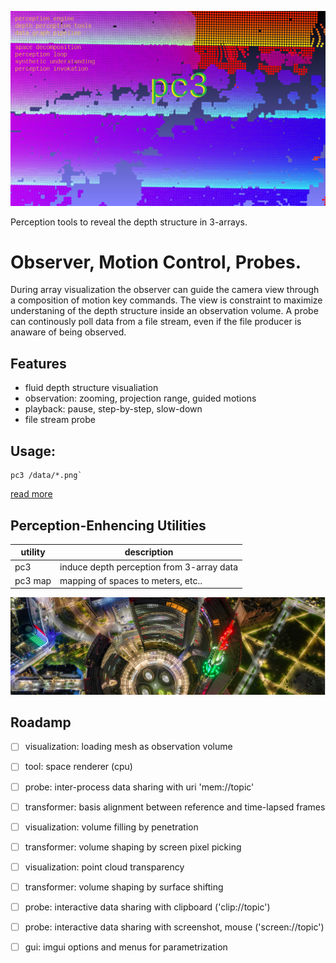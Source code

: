 ![perc3ption](/docs/perc_vision.png)


Perception tools to reveal the depth structure in 3-arrays. 

# Observer, Motion Control, Probes.  
During array visualization the observer can guide the camera view through a composition of motion key commands. The view is constraint to maximize understaning of the depth structure inside an observation volume. A probe can continously poll data from a file stream, even if the file producer is anaware of being observed. 

## Features
* fluid depth structure visualiation
* observation: zooming, projection range, guided motions
* playback: pause, step-by-step, slow-down
* file stream probe


## Usage:
```
pc3 /data/*.png`
```
[read more](./docs/readme_pc3_gpu.md)

## Perception-Enhencing Utilities
| utility      | description  | 
| ------------ | ------------ |
| pc3     | induce depth perception from 3-array data |
| pc3 map | mapping of spaces to meters, etc.. |

![perc3ption](/docs/archi.png)

## Roadamp
- [ ] visualization: loading mesh as observation volume
- [ ] tool: space renderer (cpu)
- [ ] probe: inter-process data sharing with uri 'mem://topic'
- [ ] transformer: basis alignment between reference and time-lapsed frames
- [ ] visualization: volume filling by penetration
- [ ] transformer: volume shaping by screen pixel picking
- [ ] visualization: point cloud transparency
- [ ] transformer: volume shaping by surface shifting
- [ ] probe: interactive data sharing with clipboard ('clip://topic')
- [ ] probe: interactive data sharing with screenshot, mouse ('screen://topic')
- [ ] gui: imgui options and menus for parametrization



